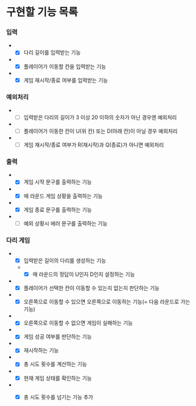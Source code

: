 # 구현할 기능 목록
### 입력
- +[x] 다리 길이를 입력받는 기능  
- +[x] 플레이어가 이동할 칸을 입력받는 기능  
- +[x] 게임 재시작/종료 여부를 입력받는 기능  
### 예외처리
- +[ ] 입력받은 다리의 길이가 3 이상 20 이하의 숫자가 아닌 경우엔 예외처리  
- +[ ] 플레이어가 이동한 칸이 U(위 칸) 또는 D(아래 칸)이 아닐 경우 예외처리  
- +[ ] 게임 재시작/종료 여부가 R(재시작)과 Q(종료)가 아니면 예외처리  
### 출력
- +[x] 게임 시작 문구를 출력하는 기능  
- +[x] 매 라운드 게임 상황을 출력하는 기능  
- +[x] 게임 종료 문구를 출력하는 기능  
- +[ ] 예외 상황시 에러 문구를 출력하는 기능  
### 다리 게임
- +[x] 입력받은 길이의 다리를 생성하는 기능  
  - +[x] 매 라운드의 정답이 U인지 D인지 설정하는 기능  
- +[x] 플레이어가 선택한 칸이 이동할 수 있는지 없는지 판단하는 기능  
- +[x] 오른쪽으로 이동할 수 있으면 오른쪽으로 이동하는 기능(= 다음 라운드로 가는 기능)  
- +[x] 오른쪽으로 이동할 수 없으면 게임이 실패하는 기능  
- +[x] 게임 성공 여부를 판단하는 기능  
- +[x] 재시작하는 기능  
- +[x] 총 시도 횟수를 계산하는 기능  
- +[x] 현재 게임 상태를 확인하는 기능  
- +[x] 총 시도 횟수를 넘기는 기능 추가  

